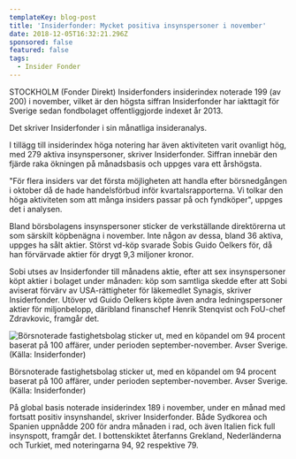 ```yaml
---
templateKey: blog-post
title: 'Insiderfonder: Mycket positiva insynspersoner i november'
date: 2018-12-05T16:32:21.296Z
sponsored: false
featured: false
tags:
  - Insider Fonder
---
```

STOCKHOLM (Fonder Direkt) Insiderfonders insiderindex noterade 199 (av 200) i november, vilket är den högsta siffran Insiderfonder har iakttagit för Sverige sedan fondbolaget offentliggjorde indexet år 2013.

Det skriver Insiderfonder i sin månatliga insideranalys.

I tillägg till insiderindex höga notering har även aktiviteten varit ovanligt hög, med 279 aktiva insynspersoner, skriver Insiderfonder. Siffran innebär den fjärde raka ökningen på månadsbasis och uppges vara ett årshögsta.

"För flera insiders var det första möjligheten att handla efter börsnedgången i oktober då de hade handelsförbud inför kvartalsrapporterna. Vi tolkar den höga aktiviteten som att många insiders passar på och fyndköper", uppges det i analysen.

Bland börsbolagens insynspersoner sticker de verkställande direktörerna ut som särskilt köpbenägna i november. Inte någon av dessa, bland 36 aktiva, uppges ha sålt aktier. Störst vd-köp svarade Sobis Guido Oelkers för, då han förvärvade aktier för drygt 9,3 miljoner kronor.

Sobi utses av Insiderfonder till månadens aktie, efter att sex insynspersoner köpt aktier i bolaget under månaden: köp som samtliga skedde efter att Sobi aviserat förvärv av USA-rättigheter för läkemedlet Synagis, skriver Insiderfonder. Utöver vd Guido Oelkers köpte även andra ledningspersoner aktier för miljonbelopp, däribland finanschef Henrik Stenqvist och FoU-chef Zdravkovic, framgår det.

![Börsnoterade fastighetsbolag sticker ut, med en köpandel om 94 procent baserat på 100 affärer, under perioden september-november. Avser Sverige. (Källa: Insiderfonder)](/img/32.png)

<span class="image-caption">Börsnoterade fastighetsbolag sticker ut, med en köpandel om 94 procent baserat på 100 affärer, under perioden september-november. Avser Sverige. (Källa: Insiderfonder)</span>

På global basis noterade insiderindex 189 i november, under en månad med fortsatt positiv insynshandel, skriver Insiderfonder. Både Sydkorea och Spanien uppnådde 200 för andra månaden i rad, och även Italien fick full insynspott, framgår det. I bottenskiktet återfanns Grekland, Nederländerna och Turkiet, med noteringarna 94, 92 respektive 79.
